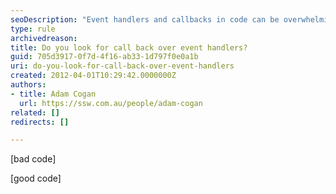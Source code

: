 ```yaml
---
seoDescription: "Event handlers and callbacks in code can be overwhelming, but do you look for a call back over event handlers?"
type: rule
archivedreason: 
title: Do you look for call back over event handlers?
guid: 705d3917-0f7d-4f16-ab33-1d797f0e0a1b
uri: do-you-look-for-call-back-over-event-handlers
created: 2012-04-01T10:29:42.0000000Z
authors:
- title: Adam Cogan
  url: https://ssw.com.au/people/adam-cogan
related: []
redirects: []

---
```


[bad code]

[good code]

<!--endintro-->
